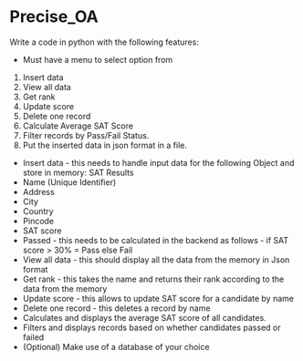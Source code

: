 # Precise_OA
Write a code in python with the following features:

- Must have a menu to select option from
1. Insert data
2. View all data
3. Get rank
4. Update score
5. Delete one record
6. Calculate Average SAT Score
7. Filter records by Pass/Fail Status.
8. Put the inserted data in json format in a file.

- Insert data - this needs to handle input data for the following Object and store in memory:
SAT Results
- Name (Unique Identifier)
- Address
- City
- Country
- Pincode
- SAT score
- Passed - this needs to be calculated in the backend as follows - if SAT score > 30% = Pass else Fail
- View all data - this should display all the data from the memory in Json format
- Get rank - this takes the name and returns their rank according to the data from the memory
- Update score - this allows to update SAT score for a candidate by name
- Delete one record - this deletes a record by name
- Calculates and displays the average SAT score of all candidates.
- Filters and displays records based on whether candidates passed or failed
- (Optional) Make use of a database of your choice
